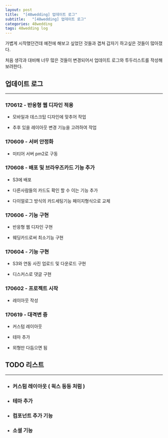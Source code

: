 ```yaml
---
layout: post
title:  "[48wedding] 업데이트 로그"
subtitle:   "[48wedding] 업데이트 로그"
categories: 48wedding
tags: 48wedding log
---
```


가볍게 시작했던건데 예전에 해보고 싶었던 것들과 겹쳐 갑자기 하고싶은 것들이 많아졌다.

처음 생각과 대비해 너무 많은 것들이 변경되어서 업데이트 로그와 투두리스트를 작성해보려한다.

## 업데이트 로그

---

### 170612 - 반응형 웹 디자인 적용

- 모바일과 데스크탑 디자인에 맞추어 작업

- 추후 있을 레이아웃 변경 기능을 고려하여 작업

### 170609 - 서버 안정화

- 미티어 서버 pm2로 구동

### 170608 - 배포 및 브라우즈카드 기능 추가

- S3에 배포

- 다른사람들의 카드도 확인 할 수 이는 기능 추가

- 다이얼로그 방식의 카드세팅기능 페이지형식으로 교체

### 170606 - 기능 구현

- 반응형 웹 디자인 구현

- 웨딩카드로써 최소기능 구현

### 170604 -  기능 구현

- S3와 연동 사진 업로드 및 다운로드 구현

- 디스커스로 댓글 구현

### 170602 - 프로젝트 시작 

- 레이아웃 작성

### 170619 - 대격변 중

- 커스텀 레이아웃 

- 테마 추가

- 외형만 다듬으면 됨

## TODO 리스트

---

- ### 커스텀 레이아웃 ( 윅스 등등 처럼 )

- ### 테마 추가

- ### 컴포넌트 추가 기능

- ### 소셜 기능

